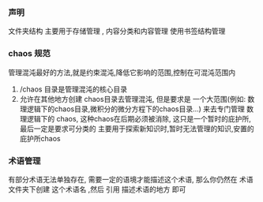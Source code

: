 
### 声明
文件夹结构 主要用于存储管理 , 内容分类和内容管理 使用书签结构管理


### chaos 规范
管理混沌最好的方法,就是约束混沌,降低它影响的范围,控制在可混沌范围内
1. /chaos 目录是管理混沌的核心目录
2. 允许在其他地方创建 chaos目录去管理混沌, 但是要求是 一个大范围(例如: 数理逻辑下的chaos目录,微积分的微分方程下的chaos目录...) 来去专门管理 数理逻辑下的 chaos, 这种chaos在后期必须被消除, 这只是一个暂时的庇护所, 最后一定是要求可分类的
    主要用于探索新知识时,暂时无法管理的知识,安置的庇护所chaos

### 术语管理
有部分术语无法单独存在, 需要一定的语境才能描述这个术语, 那么你仍然在 术语文件夹下创建 这个术语名 ,然后 引用 描述术语的地方 即可
